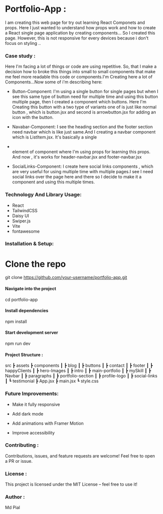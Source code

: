 # Portfolio-App :

I am creating this web page for try out learning React Componets and props. Here I just wanted to understand how props work and how to create a React single page application by creating components... So I created this page. However, this is not responsive for every devices because i don't focus on styling ..

### Case study :

Here I'm facing a lot of things or code are using repetitive. So, that I make a decision how to broke this things into small to small components that make me feel more readable this code or components.I'm Creating here a lot of Components...Now some of i'm describing here:

- Button-Component: I'm using a single button for single pages but when I see this same type of button need for multiple time and using this button multiple page, then I created a component which buttons. Here I'm Creating this button with a two type of variants one of is just like normal button , which is button.jsx and second is arrowbutton.jsx for adding an icon with the button.

- Navabar-Component: I see the heading section and the footer section need navbar which is like just same.And I creating a navbar component which is ListItem.jsx. It's basically a single <li></li> element of component where I'm using props for learning this props. And now , it's works for header-navbar.jsx and footer-navbar.jsx

- SocialLinks-Component: I create here social links components , which are very useful for using multiple time with multiple pages.I see I need social links over the page here and there so I decide to make it a component and using this multiple times.

### Technology And Library Usage:

- React
- TailwindCSS
- Daisy UI
- Swiper.js
- Vite
- fontawesome

### Installation & Setup:

# Clone the repo

git clone https://github.com/your-username/portfolio-app.git

#### Navigate into the project

cd portfolio-app

#### Install dependencies

npm install

#### Start development server

npm run dev

#### Project Structure :

src
┣ assets
┣ components
┃ ┣ blog
┃ ┣ buttons
┃ ┣ contact
┃ ┣ footer
┃ ┣ happyClients
┃ ┣ hero-Images
┃ ┣ intro
┃ ┣ main-portfolio
┃ ┣ mySkill
┃ ┣ Navbar
┃ ┣ paragraphs
┃ ┣ portfolio-section
┃ ┣ profile-logo
┃ ┣ social-links
┃ ┗ testimonial
┣ App.jsx
┣ main.jsx
┗ style.css

### Future Improvements:

- Make it fully responsive

- Add dark mode

- Add animations with Framer Motion

- Improve accessibility

### Contributing :

Contributions, issues, and feature requests are welcome!
Feel free to open a PR or issue.

### License :

This project is licensed under the MIT License – feel free to use it!

### Author :

Md Pial
